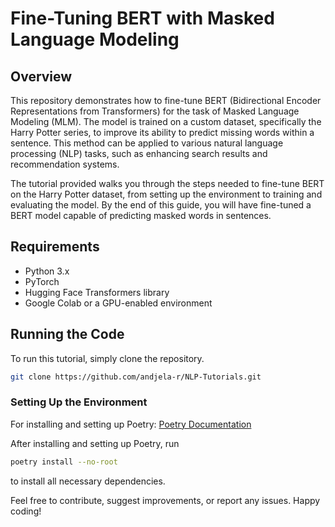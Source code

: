 # Fine-Tuning BERT with Masked Language Modeling

## Overview
This repository demonstrates how to fine-tune BERT (Bidirectional Encoder Representations from Transformers) for the task of Masked Language Modeling (MLM). The model is trained on a custom dataset, specifically the Harry Potter series, to improve its ability to predict missing words within a sentence. This method can be applied to various natural language processing (NLP) tasks, such as enhancing search results and recommendation systems.

The tutorial provided walks you through the steps needed to fine-tune BERT on the Harry Potter dataset, from setting up the environment to training and evaluating the model. By the end of this guide, you will have fine-tuned a BERT model capable of predicting masked words in sentences.

## Requirements
* Python 3.x  
* PyTorch  
* Hugging Face Transformers library  
* Google Colab or a GPU-enabled environment  

## Running the Code
To run this tutorial, simply clone the repository. 

```bash
git clone https://github.com/andjela-r/NLP-Tutorials.git
```

### Setting Up the Environment 
For installing and setting up Poetry: [Poetry Documentation](https://python-poetry.org/docs/)

After installing and setting up Poetry, run

```bash
poetry install --no-root
```
to install all necessary dependencies.


Feel free to contribute, suggest improvements, or report any issues. Happy coding!
